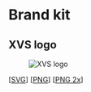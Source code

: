 # Brand kit

## XVS logo

<figure><img src=".gitbook/assets/bradn_kit/XVS/preview.png" alt="XVS logo"><figcaption></figcaption></figure>

[[SVG](.gitbook/assets/bradn_kit/XVS/XVS.svg)] [[PNG](.gitbook/assets/bradn_kit/XVS/XVS.png)] [[PNG 2x](.gitbook/assets/bradn_kit/XVS/XVS_2x.png)]